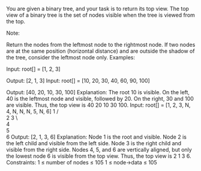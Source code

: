 You are given a binary tree, and your task is to return its top view. The top view of a binary tree is the set of nodes visible when the tree is viewed from the top.

Note: 

Return the nodes from the leftmost node to the rightmost node.
If two nodes are at the same position (horizontal distance) and are outside the shadow of the tree, consider the leftmost node only. 
Examples:

Input: root[] = [1, 2, 3] 
 
Output: [2, 1, 3]
Input: root[] = [10, 20, 30, 40, 60, 90, 100]
 
Output: [40, 20, 10, 30, 100]
Explanation: The root 10 is visible.
On the left, 40 is the leftmost node and visible, followed by 20.
On the right, 30 and 100 are visible. Thus, the top view is 40 20 10 30 100.
Input: root[] = [1, 2, 3, N, 4, N, N, N, 5, N, 6]
       1
     /   \
    2     3
     \   
      4
       \
        5
         \
          6
Output: [2, 1, 3, 6]
Explanation: Node 1 is the root and visible.
Node 2 is the left child and visible from the left side.
Node 3 is the right child and visible from the right side.
Nodes 4, 5, and 6 are vertically aligned, but only the lowest node 6 is visible from the top view. Thus, the top view is 2 1 3 6.
Constraints:
1 ≤ number of nodes ≤ 105
1 ≤ node->data ≤ 105